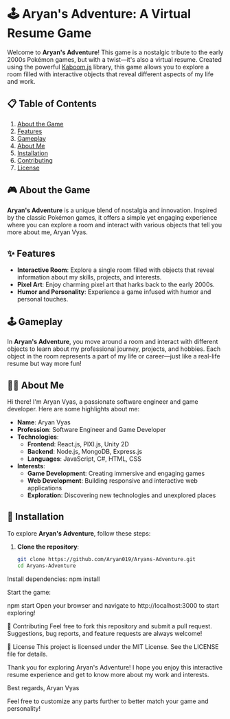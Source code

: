 # 🕹️ Aryan's Adventure: A Virtual Resume Game

Welcome to **Aryan's Adventure**! This game is a nostalgic tribute to the early 2000s Pokémon games, but with a twist—it's also a virtual resume. Created using the powerful [Kaboom.js](https://kaboomjs.com/) library, this game allows you to explore a room filled with interactive objects that reveal different aspects of my life and work.

## 📋 Table of Contents

1. [About the Game](#about-the-game)
2. [Features](#features)
3. [Gameplay](#gameplay)
4. [About Me](#about-me)
5. [Installation](#installation)
6. [Contributing](#contributing)
7. [License](#license)

## 🎮 About the Game

**Aryan's Adventure** is a unique blend of nostalgia and innovation. Inspired by the classic Pokémon games, it offers a simple yet engaging experience where you can explore a room and interact with various objects that tell you more about me, Aryan Vyas.

## ✨ Features

- **Interactive Room**: Explore a single room filled with objects that reveal information about my skills, projects, and interests.
- **Pixel Art**: Enjoy charming pixel art that harks back to the early 2000s.
- **Humor and Personality**: Experience a game infused with humor and personal touches.

## 🕹️ Gameplay

In **Aryan's Adventure**, you move around a room and interact with different objects to learn about my professional journey, projects, and hobbies. Each object in the room represents a part of my life or career—just like a real-life resume but way more fun!

## 👨‍💻 About Me

Hi there! I'm Aryan Vyas, a passionate software engineer and game developer. Here are some highlights about me:

- **Name**: Aryan Vyas
- **Profession**: Software Engineer and Game Developer
- **Technologies**: 
  - **Frontend**: React.js, PIXI.js, Unity 2D
  - **Backend**: Node.js, MongoDB, Express.js
  - **Languages**: JavaScript, C#, HTML, CSS
- **Interests**: 
  - **Game Development**: Creating immersive and engaging games
  - **Web Development**: Building responsive and interactive web applications
  - **Exploration**: Discovering new technologies and unexplored places

## 🚀 Installation

To explore **Aryan's Adventure**, follow these steps:

1. **Clone the repository**:
   ```bash
   git clone https://github.com/Aryan019/Aryans-Adventure.git
   cd Aryans-Adventure

Install dependencies:
npm install
<br>

Start the game:

npm start
Open your browser and navigate to http://localhost:3000 to start exploring!

🤝 Contributing
Feel free to fork this repository and submit a pull request. Suggestions, bug reports, and feature requests are always welcome!

📜 License
This project is licensed under the MIT License. See the LICENSE file for details.

Thank you for exploring Aryan's Adventure! I hope you enjoy this interactive resume experience and get to know more about my work and interests.

Best regards,
Aryan Vyas


Feel free to customize any parts further to better match your game and personality!
